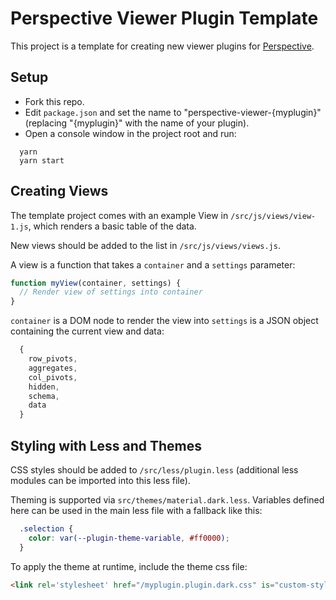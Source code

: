 # Perspective Viewer Plugin Template

This project is a template for creating new viewer plugins for [Perspective](https://github.com/jpmorganchase/perspective).

## Setup

  * Fork this repo.
  * Edit `package.json` and set the name to "perspective-viewer-{myplugin}" (replacing "{myplugin}" with the name of your plugin).
  * Open a console window in the project root and run:

```
  yarn
  yarn start
```

## Creating Views

The template project comes with an example View in `/src/js/views/view-1.js`, which renders a basic table of the data.

New views should be added to the list in `/src/js/views/views.js`.

A view is a function that takes a `container` and a `settings` parameter:

```javascript
function myView(container, settings) {
  // Render view of settings into container
}
```

`container` is a DOM node to render the view into
`settings` is a JSON object containing the current view and data:

```javascript
  {
    row_pivots,
    aggregates,
    col_pivots,
    hidden,
    schema,
    data
  }
```

## Styling with Less and Themes

CSS styles should be added to `/src/less/plugin.less` (additional less modules can be imported into this less file).

Theming is supported via `src/themes/material.dark.less`. Variables defined here can be used in the main less file with a fallback like this:

```css
  .selection {
    color: var(--plugin-theme-variable, #ff0000);
  }
```

To apply the theme at runtime, include the theme css file:

```html
<link rel='stylesheet' href="/myplugin.plugin.dark.css" is="custom-style">
```
